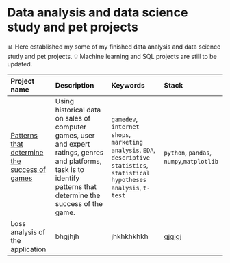 # Data analysis and data science study and pet projects

📊 Here established my some of my finished data analysis and data science study and pet projects.
💡 Machine learning and SQL projects are still to be updated.


| Project name          | Description                     | Keywords                    |Stack                       |
| :---------------------|:--------------------------------|:----------------------------|:--------------------------|
| [Patterns that determine the success of games](https://github.com/evkis/data_analysis_science_pet/tree/main/patterns_that_determine_the_success_of_games) | Using historical data on sales of computer games, user and expert ratings, genres and platforms, task is to identify patterns that determine the success of the game.| `gamedev`, `internet shops`, `marketing analysis`, `EDA`, `descriptive statistics`, `statistical hypotheses analysis`, `t-test`| `python`, `pandas`, `numpy`,`matplotlib`|
| Loss analysis of the application |bhgjhjh|jhkhkhkhkh|gjgjgj|
